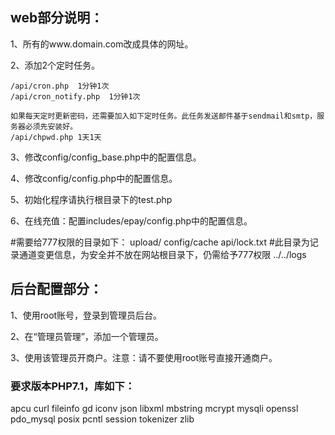 ﻿## web部分说明：
1、所有的www.domain.com改成具体的网址。

2、添加2个定时任务。

    /api/cron.php  1分钟1次
    /api/cron_notify.php  1分钟1次
    
    如果每天定时更新密码，还需要加入如下定时任务。此任务发送邮件基于sendmail和smtp，服务器必须先安装好。
    /api/chpwd.php 1天1天

3、修改config/config_base.php中的配置信息。

4、修改config/config.php中的配置信息。

5、初始化程序请执行根目录下的test.php

6、在线充值：配置includes/epay/config.php中的配置信息。

#需要给777权限的目录如下：
upload/
config/cache
api/lock.txt
#此目录为记录通道变更信息，为安全并不放在网站根目录下，仍需给予777权限
../../logs

## 后台配置部分：

1、使用root账号，登录到管理员后台。

2、在“管理员管理”，添加一个管理员。

3、使用该管理员开商户。注意：请不要使用root账号直接开通商户。

### 要求版本PHP7.1，库如下：
apcu
curl
fileinfo
gd
iconv
json
libxml
mbstring
mcrypt
mysqli
openssl
pdo_mysql
posix
pcntl
session
tokenizer
zlib